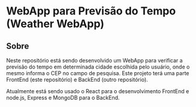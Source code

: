 # WebApp para Previsão do Tempo (Weather WebApp)

## Sobre

Neste repositório está sendo desenvolvido um WebApp para verificar a previsão do tempo em determinada cidade escolhida pelo usuário, onde o mesmo informa o CEP no campo de pesquisa. Este projeto terá uma parte FrontEnd (este repositório) e BackEnd (outro repositório). 

Atualmente está sendo usado o React para o desenvolvimento FrontEnd e node.js, Express e MongoDB para o BackEnd.